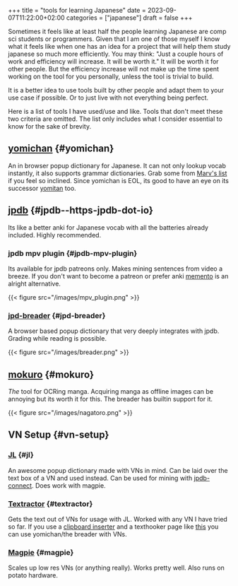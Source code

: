 +++
title = "tools for learning Japanese"
date = 2023-09-07T11:22:00+02:00
categories = ["japanese"]
draft = false
+++

Sometimes it feels like at least half the people learning Japanese are comp sci students or
programmers.
Given that I am one of those myself I know what it feels like when one has an idea for a project
that will help them study japanese so much more efficiently.
You may think: "Just a couple hours of work and efficiency will increase. It will be worth it."
It will be worth it for other people. But the efficiency increase will not make
up the time spent working on the tool for you personally, unless the tool is trivial to build.

It is a better idea to use tools built by other people and adapt them to your use case if possible.
Or to just live with not everything being perfect.

Here is a list of tools I have used/use and like. Tools that don't meet these two criteria are omitted.
The list only includes what I consider essential to know for the sake of brevity.


## [yomichan](https://addons.mozilla.org/en-US/firefox/addon/yomichan/) {#yomichan}

An in browser popup dictionary for Japanese.
It can not only lookup vocab instantly, it also supports grammar dictionaries.
Grab some from [Marv's list](https://github.com/MarvNC/yomichan-dictionaries/) if you feel so inclined.
Since yomichan is EOL, its good to have an eye on its successor [yomitan](https://github.com/themoeway/yomitan) too.


## [jpdb](https:jpdb.io) {#jpdb--https-jpdb-dot-io}

Its like a better anki for Japanese vocab with all the batteries already included. Highly recommended.


### jpdb mpv plugin {#jpdb-mpv-plugin}

Its available for jpdb patreons only. Makes mining sentences from video a breeze.
If you don't want to become a patreon or prefer anki [memento](https://ripose-jp.github.io/Memento/) is an alright alternative.

{{< figure src="/images/mpv_plugin.png" >}}


### [jpd-breader](https://github.com/max-kamps/jpdb-browser-reader) {#jpd-breader}

A browser based popup dictionary that very deeply integrates with jpdb.
Grading while reading is possible.

{{< figure src="/images/breader.png" >}}


## [mokuro](https://github.com/kha-white/mokuro) {#mokuro}

_The_ tool for OCRing manga. Acquiring manga as offline images can be annoying but its worth it for this.
The breader has builtin support for it.

{{< figure src="/images/nagatoro.png" >}}


## VN Setup {#vn-setup}


### [JL](https://github.com/rampaa/JL) {#jl}

An awesome popup dictionary made with VNs in mind. Can be laid over the text box of a VN and used instead. Can be used for mining with [jpdb-connect](https://github.com/kampffrosch94/jpdb-connect).
Does work with magpie.


### [Textractor](https://github.com/Artikash/Textractor) {#textractor}

Gets the text out of VNs for usage with JL. Worked with any VN I have tried so far.
If you use a [clipboard inserter](https://github.com/laplus-sadness/lap-clipboard-inserter) and a texthooker page like [this](https://anacreondjt.gitlab.io/texthooker.html) you can use yomichan/the breader with VNs.


### [Magpie](https://github.com/Blinue/Magpie/blob/main/README_EN.md) {#magpie}

Scales up low res VNs (or anything really). Works pretty well. Also runs on potato hardware.
